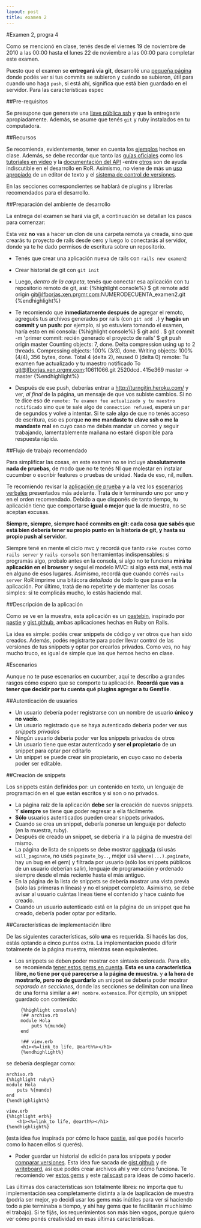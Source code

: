 ```yaml
---
layout: post
title: examen 2
---
```

#Examen 2, progra 4

Como se mencionó en clase, tenés desde el viernes 19 de noviembre de 2010 a las 00:00 hasta el lunes 22 de noviembre a las 00:00 para completar este examen.

Puesto que el examen se **entregará via git**, desarrollé una [pequeña página](http://turngitin.heroku.com/) donde podés ver si tus commits se subieron y cuándo se subieron, útil para cuando uno haga `push`, si está ahí, significa que está bien guardado en el servidor.
Para las características espec

##Pre-requisitos

Se presupone que generaste una [llave pública ssh](http://help.github.com/key-setup-redirect) y que la entregaste apropiadamente. Además, se asume que tenés `git` y ruby instalados en tu computadora.

##Recursos

Se recomienda, evidentemente, tener en cuenta los [ejemplos](https://github.com/organizations/progra4) hechos en clase. Además, se debe recordar que tanto las [guías oficiales](http://guides.rubyonrails.org/) como los [tutoriales en video](http://railscasts.com/) y la [documentación del API](http://api.rubyonrails.org/) -entre [otros](http://www.engineyard.com/blog/2010/resources-for-getting-started-with-ruby-on-rails/) son de ayuda indiscutible en el desarrollo en RoR. Asimismo, no viene de más un [uso apropiado](http://rails.vim.tpope.net/) de un editor de texto y el [sistema de control de versiones](http://gitref.org/).

En las secciones correspondientes se hablará de plugins y librerías recomendados para el desarrollo.

##Preparación del ambiente de desarrollo

La entrega del examen se hará via git, a continuación se detallan los pasos para comenzar:

Esta vez **no** vas a hacer un clon de una carpeta remota ya creada, sino que crearás tu proyecto de rails desde cero y luego lo conectarás al servidor, donde ya te he dado permisos de escritura sobre un repositorio.

* Tenés que crear una aplicación nueva de rails con `rails new examen2`
* Crear historial de git con `git init`
* Luego, *dentro de la carpeta*, tenés que conectar esa aplicación con tu repositorio remoto de git, así:
    {%highlight console%}
    $ git remote add origin git@lfborjas.xen.prgmr.com:NUMERODECUENTA_examen2.git
    {%endhighlight%}
* Te recomiendo que **inmediatamente después** de agregar el remoto, agregués tus archivos generados por rails (con `git add .`) y **hagás un commit y un push**: por ejemplo, si yo estuviera tomando el examen, haría esto en mi consola: 
    {%highlight console%}
    $ git add .
    $ git commit -m 'primer commit: recién generado el proyecto de rails' 
    $ git push origin master
    Counting objects: 7, done.
    Delta compression using up to 2 threads.
    Compressing objects: 100% (3/3), done.
    Writing objects: 100% (4/4), 356 bytes, done.
    Total 4 (delta 2), reused 0 (delta 0)
    remote: Tu examen fue actualizado y tu maestro notificado
    To git@lfborjas.xen.prgmr.com:10611066.git
       2520dcd..415e369  master -> master
    {%endhighlight%}

* Después de ese push, deberías entrar a <http://turngitin.heroku.com/> y ver, *al final* de la página, un mensaje de que vos subiste cambios. Si no te dice eso de `remote: Tu examen fue actualizado y tu maestro notificado` sino que te sale algo de `connection refused`, esperá un par de segundos y volvé a intentar. Si te sale algo de que no tenés acceso de escritura, eso es porque **no me mandaste tu clave ssh o me la mandaste mal** en cuyo caso me debés mandar un correo y seguir trabajando, lamentablemente mañana no estaré disponible para respuesta rápida.

##Flujo de trabajo recomendado

Para simplificar las cosas, en este examen no se incluye <span class="info">**absolutamente nada de pruebas**</span>, de modo que <span class="info">no te tenés NI que molestar en instalar cucumber o escribir features o pruebas de unidad</span>. Nada de eso, nil, nullen.

Te recomiendo revisar la [aplicación de prueba](http://pasteit.heroku.com) y a la vez los [escenarios verbales](#escenarios) presentados más adelante. Tratá de ir terminando uno por uno y en el orden recomendado. Debido a que disponés de tanto tiempo, tu aplicación tiene que comportarse **igual o mejor** que la de muestra, no se aceptan excusas.

**Siempre, siempre, siempre hacé commits en git: cada cosa que sabés que está bien debería tener su propio punto en la historia de git, y hasta su propio push al servidor**. 

Siempre tené en mente el ciclo mvc y recordá que tanto `rake routes` como `rails server` y `rails console` son herramientas indispensables: si programás algo, probalo antes en la consola, si algo no te funciona **mirá tu aplicación en el browser** y seguí el modelo MVC: si algo está mal, está mal en alguno de esos lugares. Asimismo, recordá que cuando corrés `rails server` RoR imprime una bitácora *detallada* de todo lo que pasa en la aplicación. Por último, tratá de no repetirte y de mantener las cosas simples: si te complicás mucho, lo estás haciendo mal.

##Descripción de la aplicación

Como se ve en la muestra, esta aplicación es un [pastebin](http://en.wikipedia.org/wiki/Pastebin), inspirado por [pastie](http://pastie.org/) y [gist.github](https://gist.github.com/), ambas aplicaciones hechas en Ruby on Rails.

La idea es simple: podés crear snippets de código y ver otros que han sido creados. Además, podés registrarte para poder llevar control de las versiones de tus snippets y optar por crearlos privados. Como ves, no hay mucho truco, es igual de simple que las que hemos hecho en clase. 

#Escenarios

Aunque no te puse escenarios en cucumber, aquí te describo a grandes rasgos cómo espero que se comporte tu aplicación. **Recordá que vas a tener que decidir por tu cuenta qué plugins agregar a tu Gemfile**.

##Autenticación de usuarios

* Un usuario debería poder registrarse con un nombre de usuario **único y no vacío**.
* Un usuario registrado que se haya autenticado debería poder ver sus *snippets privados*
* Ningún usuario debería poder ver los snippets privados de otros
* Un usuario tiene que estar autenticado **y ser el propietario** de un snippet para optar por editarlo
* Un snippet se puede crear sin propietario, en cuyo caso no debería poder ser editable.

##Creación de snippets

Los snippets están definidos por: un contenido en texto, un lenguaje de programación en el que están escritos y si son o no privados.

* La página raíz de la aplicación **debe** ser la creación de nuevos snippets. Y **siempre** se tiene que poder regresar a ella fácilmente.
* **Sólo** usuarios autenticados pueden crear snippets privados. 
* Cuando se crea un snippet, debería ponerse un lenguaje por defecto (en la muestra, ruby).
* Después de creado un snippet, se debería ir a la página de muestra del mismo.
* La página de lista de snippets se debe mostrar [paginada](https://github.com/mislav/will_paginate) (si usás `will_paginate`, no usés `paginate_by..`, mejor usá `where(...).paginate`, hay un bug en el gem) y filtrada por usuario (sólo los snippets públicos de un usuario deberían salir), lenguaje de programación y ordenado siempre desde el más reciente hasta el más antiguo.
* En la página de la lista de snippets se debería mostrar una vista previa (sólo las primeras n líneas) y no el snippet completo. Asimismo, se debe avisar al usuario cuántas líneas tiene el contenido y hace cuánto fue creado.
* Cuando un usuario autenticado está en la página de un snippet que ha creado, debería poder optar por editarlo.

##Características de implementación libre

De las siguientes características, sólo **una** es requerida. Si hacés las dos, estás optando a cinco puntos extra. La implementación puede diferir totalmente de la página muestra, mientras sean equivalentes.

* Los snippets se deben poder mostrar con sintaxis coloreada. Para ello, se recomienda [tener estos gems en cuenta](http://ruby-toolbox.com/categories/syntax_highlighting.html). **Esta es una característica libre, no tiene por qué parecerse a la página de muestra**.
y **a la hora de mostrarlo, pero no de guardarlo** un snippet se debería poder mostrar *separado en secciones*, donde las secciones se delimitan con una línea de una forma similar a `##! nombre.extension`. Por ejemplo, un snippet guardado con contenido:

        {%highlight console%}
        !## archivo.rb
        module Hola
            puts %{mundo}
        end

        !## view.erb
        <h1><%=link_to life, @earth%></h1>
        {%endhighlight%}

 se debería desplegar como:

    archivo.rb
    {%highlight ruby%}
    module Hola
        puts %{mundo}
    end
    {%endhighlight%}

    view.erb
    {%highlight erb%}
        <h1><%=link_to life, @earth%></h1>
    {%endhighlight%}
    
(esta idea fue inspirada por cómo lo hace [pastie](http://pastie.org/help#adv), así que podés hacerlo como lo hacen ellos si querés).

* Poder guardar un historial de edición para los snippets y poder [comparar versiones](https://github.com/myobie/htmldiff). Esta idea fue sacada de [gist.github](https://gist.github.com/) y de [writeboard](http://writeboard.com/), así que podés crear archivos ahí y ver cómo funciona. Te recomiendo ver [estos gems](http://ruby-toolbox.com/categories/activerecord_versioning.html) y este [railscast](http://railscasts.com/episodes/177-model-versioning) para ideas de cómo hacerlo.


<div class="info">
Las últimas dos características son totalmente libres: no importa que tu implementación sea completamente distinta a la de laaplicación de muestra (podría ser mejor, yo decidí usar los gems más inútiles para ver si haciendo todo a pie terminaba a tiempo, y ahí hay gems que te facilitarán muchísimo el trabajo). Si te fijás, los requerimientos son más bien vagos, porque quiero ver cómo ponés creatividad en esas últimas características.
</div>




